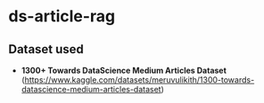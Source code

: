 # ds-article-rag

## Dataset used
- **1300+ Towards DataScience Medium Articles Dataset**
(https://www.kaggle.com/datasets/meruvulikith/1300-towards-datascience-medium-articles-dataset)
